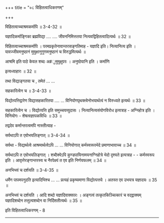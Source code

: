 +++
title = "०८ विहितत्वाधिकरणम्"

+++

विहितत्वाच्चाश्रमकर्मापि ॥ 3-4-32 ॥

यज्ञादिकर्माङ्गिका ब्रह्मविद्या .... .... जीवननिमित्ततया नित्यवद्विहितत्वादित्यर्थः ॥ 32 ॥

विहितत्वाच्चाश्रमकर्मापि । परमप्रकृतेनावान्तरसङ्गतिमाह - यज्ञादि इति। नित्यानित्य इति । यावज्जीवमनुष्ठानं मुमुक्षानुगुणमनुष्ठानं च विरुद्धमित्यर्थः ॥

आश्रमि इति पाठे केवल शब्दः अ\#ुमुमुक्षुपरः । अनुष्ठेयानि इति । कर्माणि

इत्यध्याहारः ॥ 32 ॥

तथा विद्याङ्गतया च , तमेतं ... ...

सहकारित्वेन च ॥ 3-4-33 ॥

विद्योत्पत्तिद्वारेण विद्यासहकारितया .... ... विनियोगपृथक्त्वेनोभयार्थत्वं न विरुध्यते इत्यर्थः ॥ 33 ॥

सहकारित्वेन च । विद्योत्पत्ति इति समुच्चयव्युदासः । नित्यानित्यसंयोगविरोध इत्यत्राह - अग्निहोत्र इति । विनियोगः - शेषत्वज्ञापकविधिः ॥ 33 ॥

तद्वदेव कर्मान्तरत्वमपि नास्तीत्याह -

सर्वथाऽपि त एवोभयलिङ्गात् ॥ 3-4-34 ॥

सर्वथा - विद्यार्थत्वे आश्रमार्थत्वेऽपि ... ... विनियोगात् कर्मस्वरूपभेदे प्रमाणाभावाच्च ॥ 34 ॥

सर्वथाऽपि त एवोभयलिङ्गात् । शब्दैक्येऽपि कुण्डपायिनामयनाग्निहोत्रे भेदो दृश्यते इत्यत्राह - - कर्मस्वरूप इति । आवृत्तेरङ्गान्तरस्य च नैरपेक्ष्यं त एव इति निर्णयफलम् ॥ 34 ॥

अनभिभवं च दर्शयति ॥ 3-4-35 ॥

धर्मेण पापमपनुदति इत्यादिभिश्च ... ... प्रत्यहं प्रकृष्यमाणा विद्योत्पत्तये । अतस्त एव उभयत्र यज्ञादयः ॥ 35 ॥

अनभिभवं च दर्शयति । आदि शब्दो यज्ञादिवाक्यपरः । अङ्गत्वं तत्कृतकिञ्चित्कारं च वद्द्वाक्यम् यज्ञादिशब्देन तत्तुल्यशब्देन वा निर्दिशतीत्यर्थः ॥ 35 ॥

इति विहितत्वाधिकरणम् - 8

----
